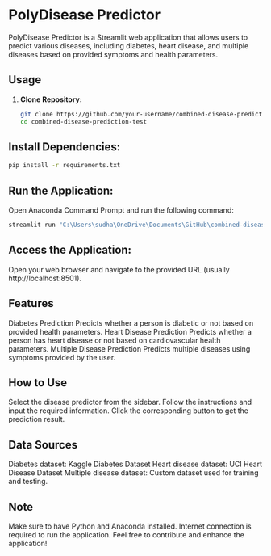 # PolyDisease Predictor

PolyDisease Predictor is a Streamlit web application that allows users to predict various diseases, including diabetes, heart disease, and multiple diseases based on provided symptoms and health parameters.

## Usage

1. **Clone Repository:**
   ```bash
   git clone https://github.com/your-username/combined-disease-prediction-test.git
   cd combined-disease-prediction-test

## Install Dependencies:

```bash
pip install -r requirements.txt
```

## Run the Application:
Open Anaconda Command Prompt and run the following command:

```bash
streamlit run "C:\Users\sudha\OneDrive\Documents\GitHub\combined-disease-prediction-test\app.py"
```
## Access the Application:
Open your web browser and navigate to the provided URL (usually http://localhost:8501).

## Features
Diabetes Prediction
Predicts whether a person is diabetic or not based on provided health parameters.
Heart Disease Prediction
Predicts whether a person has heart disease or not based on cardiovascular health parameters.
Multiple Disease Prediction
Predicts multiple diseases using symptoms provided by the user.

## How to Use
Select the disease predictor from the sidebar.
Follow the instructions and input the required information.
Click the corresponding button to get the prediction result.

## Data Sources
Diabetes dataset: Kaggle Diabetes Dataset
Heart disease dataset: UCI Heart Disease Dataset
Multiple disease dataset: Custom dataset used for training and testing.

## Note
Make sure to have Python and Anaconda installed.
Internet connection is required to run the application.
Feel free to contribute and enhance the application!